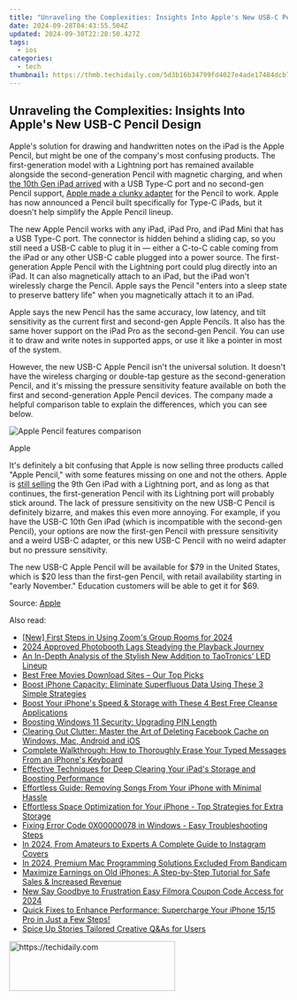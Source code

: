 ```yaml
---
title: "Unraveling the Complexities: Insights Into Apple's New USB-C Pencil Design"
date: 2024-09-28T04:43:55.504Z
updated: 2024-09-30T22:28:50.427Z
tags:
  - ios
categories:
  - tech
thumbnail: https://thmb.techidaily.com/5d3b16b34799fd4027e4ade17484dcb7de0969abd15218a509c4db117b716df9.jpg
---
```


## Unraveling the Complexities: Insights Into Apple's New USB-C Pencil Design

Apple's solution for drawing and handwritten notes on the iPad is the Apple Pencil, but might be one of the company's most confusing products. The first-generation model with a Lightning port has remained available alongside the second-generation Pencil with magnetic charging, and when [the 10th Gen iPad arrived](https://screen-activity-recording.techidaily.com/new-2024-approved-master-your-recordings-on-macos-with-these-top-microphones/) with a USB Type-C port and no second-gen Pencil support, [Apple made a clunky adapter](https://youtube-videos.techidaily.com/1716461619448-how-to-write-a-script-for-a-youtube-video/) for the Pencil to work. Apple has now announced a Pencil built specifically for Type-C iPads, but it doesn't help simplify the Apple Pencil lineup.

 The new Apple Pencil works with any iPad, iPad Pro, and iPad Mini that has a USB Type-C port. The connector is hidden behind a sliding cap, so you still need a USB-C cable to plug it in — either a C-to-C cable coming from the iPad or any other USB-C cable plugged into a power source. The first-generation Apple Pencil with the Lightning port could plug directly into an iPad. It can also magnetically attach to an iPad, but the iPad won't wirelessly charge the Pencil. Apple says the Pencil "enters into a sleep state to preserve battery life" when you magnetically attach it to an iPad.

 Apple says the new Pencil has the same accuracy, low latency, and tilt sensitivity as the current first and second-gen Apple Pencils. It also has the same hover support on the iPad Pro as the second-gen Pencil. You can use it to draw and write notes in supported apps, or use it like a pointer in most of the system.

 However, the new USB-C Apple Pencil isn't the universal solution. It doesn't have the wireless charging or double-tap gesture as the second-generation Pencil, and it's missing the pressure sensitivity feature available on both the first and second-generation Apple Pencil devices. The company made a helpful comparison table to explain the differences, which you can see below.

![Apple Pencil features comparison](https://static1.howtogeekimages.com/wordpress/wp-content/uploads/2023/10/apple-pencil-features-comparison.jpg) 

Apple

 It's definitely a bit confusing that Apple is now selling three products called "Apple Pencil," with some features missing on one and not the others. Apple is [still selling](https://www.amazon.com/2021-Apple-10-2-inch-iPad-Wi-Fi/dp/B09G9FPHY6?tag=hotoge-20&ascsubtag=UUhtgUeUpU2000726&asc%5Frefurl=https%3A%2F%2Fwww.howtogeek.com%2Fusb-c-apple-pencil-revealed%2F&asc%5Fcampaign=Short-Term) the 9th Gen iPad with a Lightning port, and as long as that continues, the first-generation Pencil with its Lightning port will probably stick around. The lack of pressure sensitivity on the new USB-C Pencil is definitely bizarre, and makes this even more annoying. For example, if you have the USB-C 10th Gen iPad (which is incompatible with the second-gen Pencil), your options are now the first-gen Pencil with pressure sensitivity and a weird USB-C adapter, or this new USB-C Pencil with no weird adapter but no pressure sensitivity.

 The new USB-C Apple Pencil will be available for $79 in the United States, which is $20 less than the first-gen Pencil, with retail availability starting in "early November." Education customers will be able to get it for $69.

 Source: [Apple](https://www.apple.com/newsroom/2023/10/apple-introduces-new-apple-pencil-bringing-more-value-and-choice-to-the-lineup/)

<ins class="adsbygoogle"
     style="display:block"
     data-ad-format="autorelaxed"
     data-ad-client="ca-pub-7571918770474297"
     data-ad-slot="1223367746"></ins>

<ins class="adsbygoogle"
     style="display:block"
     data-ad-client="ca-pub-7571918770474297"
     data-ad-slot="8358498916"
     data-ad-format="auto"
     data-full-width-responsive="true"></ins>

<span class="atpl-alsoreadstyle">Also read:</span>
<div><ul>
<li><a href="https://screen-mirroring-recording.techidaily.com/new-first-steps-in-using-zooms-group-rooms-for-2024/"><u>[New] First Steps in Using Zoom's Group Rooms for 2024</u></a></li>
<li><a href="https://extra-skills.techidaily.com/2024-approved-photobooth-lags-steadying-the-playback-journey/"><u>2024 Approved Photobooth Lags Steadying the Playback Journey</u></a></li>
<li><a href="https://buynow-help.techidaily.com/an-in-depth-analysis-of-the-stylish-new-addition-to-taotronics-led-lineup/"><u>An In-Depth Analysis of the Stylish New Addition to TaoTronics’ LED Lineup</u></a></li>
<li><a href="https://technical-tips.techidaily.com/best-free-movies-download-sites-our-top-picks/"><u>Best Free Movies Download Sites – Our Top Picks</u></a></li>
<li><a href="https://os-tips.techidaily.com/boost-iphone-capacity-eliminate-superfluous-data-using-these-3-simple-strategies/"><u>Boost iPhone Capacity: Eliminate Superfluous Data Using These 3 Simple Strategies</u></a></li>
<li><a href="https://os-tips.techidaily.com/boost-your-iphones-speed-and-storage-with-these-4-best-free-cleanse-applications/"><u>Boost Your iPhone's Speed & Storage with These 4 Best Free Cleanse Applications</u></a></li>
<li><a href="https://win11.techidaily.com/boosting-windows-11-security-upgrading-pin-length/"><u>Boosting Windows 11 Security: Upgrading PIN Length</u></a></li>
<li><a href="https://os-tips.techidaily.com/clearing-out-clutter-master-the-art-of-deleting-facebook-cache-on-windows-mac-android-and-ios/"><u>Clearing Out Clutter: Master the Art of Deleting Facebook Cache on Windows, Mac, Android and iOS</u></a></li>
<li><a href="https://os-tips.techidaily.com/complete-walkthrough-how-to-thoroughly-erase-your-typed-messages-from-an-iphones-keyboard/"><u>Complete Walkthrough: How to Thoroughly Erase Your Typed Messages From an iPhone's Keyboard</u></a></li>
<li><a href="https://os-tips.techidaily.com/effective-techniques-for-deep-clearing-your-ipads-storage-and-boosting-performance/"><u>Effective Techniques for Deep Clearing Your iPad's Storage and Boosting Performance</u></a></li>
<li><a href="https://os-tips.techidaily.com/effortless-guide-removing-songs-from-your-iphone-with-minimal-hassle/"><u>Effortless Guide: Removing Songs From Your iPhone with Minimal Hassle</u></a></li>
<li><a href="https://os-tips.techidaily.com/effortless-space-optimization-for-your-iphone-top-strategies-for-extra-storage/"><u>Effortless Space Optimization for Your iPhone - Top Strategies for Extra Storage</u></a></li>
<li><a href="https://technical-tips.techidaily.com/fixing-error-code-0x00000078-in-windows-easy-troubleshooting-steps/"><u>Fixing Error Code 0X00000078 in Windows - Easy Troubleshooting Steps</u></a></li>
<li><a href="https://instagram-video-files.techidaily.com/in-2024-from-amateurs-to-experts-a-complete-guide-to-instagram-covers/"><u>In 2024, From Amateurs to Experts A Complete Guide to Instagram Covers</u></a></li>
<li><a href="https://remote-screen-capture.techidaily.com/in-2024-premium-mac-programming-solutions-excluded-from-bandicam/"><u>In 2024, Premium Mac Programming Solutions Excluded From Bandicam</u></a></li>
<li><a href="https://os-tips.techidaily.com/maximize-earnings-on-old-iphones-a-step-by-step-tutorial-for-safe-sales-and-increased-revenue/"><u>Maximize Earnings on Old iPhones: A Step-by-Step Tutorial for Safe Sales & Increased Revenue</u></a></li>
<li><a href="https://ai-video-apps.techidaily.com/new-say-goodbye-to-frustration-easy-filmora-coupon-code-access-for-2024/"><u>New Say Goodbye to Frustration Easy Filmora Coupon Code Access for 2024</u></a></li>
<li><a href="https://os-tips.techidaily.com/1723620242719-quick-fixes-to-enhance-performance-supercharge-your-iphone-1515-pro-in-just-a-few-steps/"><u>Quick Fixes to Enhance Performance: Supercharge Your iPhone 15/15 Pro in Just a Few Steps!</u></a></li>
<li><a href="https://instagram-clips.techidaily.com/spice-up-stories-tailored-creative-qandas-for-users/"><u>Spice Up Stories Tailored Creative Q&As for Users</u></a></li>
</ul></div>

<!-- affiliate ads begin -->
<a href="https://aligracehair.sjv.io/c/5597632/1938745/19272" target="_top" id="1938745">
  <img src="//a.impactradius-go.com/display-ad/19272-1938745" border="0" alt="https://techidaily.com" width="300" height="90"/>
</a>
<img height="0" width="0" src="https://aligracehair.sjv.io/i/5597632/1938745/19272" style="position:absolute;visibility:hidden;" border="0" />
<!-- affiliate ads end -->

